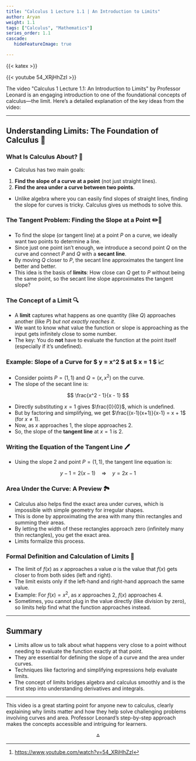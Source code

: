 ```yaml
---
title: "Calculus 1 Lecture 1.1 | An Introduction to Limits"
author: Aryan
weight: 1.1
tags: ["Calculus", "Mathematics"]
series_order: 1.1
cascade:
   hideFeatureImage: true

---
```


{{< katex >}}

{{< youtube 54_XRjHhZzI >}}

The video "Calculus 1 Lecture 1.1: An Introduction to Limits" by Professor Leonard is an engaging introduction to one of the foundational concepts of calculus—the limit. Here’s a detailed explanation of the key ideas from the video:

***

## Understanding Limits: The Foundation of Calculus 🚀

### What Is Calculus About? 🎯

- Calculus has two main goals:

1. **Find the slope of a curve at a point** (not just straight lines).
2. **Find the area under a curve between two points**.
- Unlike algebra where you can easily find slopes of straight lines, finding the slope for curves is tricky. Calculus gives us methods to solve this.


### The Tangent Problem: Finding the Slope at a Point ✏️📐

- To find the slope (or tangent line) at a point $P$ on a curve, we ideally want two points to determine a line.
- Since just one point isn’t enough, we introduce a second point $Q$ on the curve and connect $P$ and $Q$ with a **secant line**.
- By moving $Q$ closer to $P$, the secant line approximates the tangent line better and better.
- This idea is the basis of **limits**: How close can $Q$ get to $P$ without being the same point, so the secant line slope approximates the tangent slope?


### The Concept of a Limit 🔍

- A **limit** captures what happens as one quantity (like $Q$) approaches another (like $P$) *but not exactly reaches it*.
- We want to know what value the function or slope is approaching as the input gets infinitely close to some number.
- The key: You do **not** have to evaluate the function at the point itself (especially if it’s undefined).


### Example: Slope of a Curve for \$ y = x^2 \$ at \$ x = 1 \$ 📈

- Consider points $P = (1, 1)$ and $Q = (x, x^2)$ on the curve.
- The slope of the secant line is:

$$
\frac{x^2 - 1}{x - 1}
$$
- Directly substituting $x = 1$ gives $\frac{0}{0}$, which is undefined.
- But by factoring and simplifying, we get $\frac{(x-1)(x+1)}{x-1} = x + 1$ (for $x \neq 1$).
- Now, as $x$ approaches 1, the slope approaches $2$.
- So, the slope of the **tangent line** at $x=1$ is 2.


### Writing the Equation of the Tangent Line 🖊️

- Using the slope 2 and point $P=(1,1)$, the tangent line equation is:

$$
y - 1 = 2(x - 1) \quad \Rightarrow \quad y = 2x - 1
$$


### Area Under the Curve: A Preview 🏞️

- Calculus also helps find the exact area under curves, which is impossible with simple geometry for irregular shapes.
- This is done by approximating the area with many thin rectangles and summing their areas.
- By letting the width of these rectangles approach zero (infinitely many thin rectangles), you get the exact area.
- Limits formalize this process.


### Formal Definition and Calculation of Limits 🔢

- The limit of $f(x)$ as $x$ approaches a value $a$ is the value that $f(x)$ gets closer to from both sides (left and right).
- The limit exists only if the left-hand and right-hand approach the same value.
- Example: For $f(x) = x^2$, as $x$ approaches 2, $f(x)$ approaches 4.
- Sometimes, you cannot plug in the value directly (like division by zero), so limits help find what the function approaches instead.

***

## Summary

- Limits allow us to talk about what happens very close to a point without needing to evaluate the function exactly at that point.
- They are essential for defining the slope of a curve and the area under curves.
- Techniques like factoring and simplifying expressions help evaluate limits.
- The concept of limits bridges algebra and calculus smoothly and is the first step into understanding derivatives and integrals.

***

This video is a great starting point for anyone new to calculus, clearly explaining why limits matter and how they help solve challenging problems involving curves and area. Professor Leonard’s step-by-step approach makes the concepts accessible and intriguing for learners.
<span style="display:none">[^1]</span>

<div style="text-align: center">⁂</div>

[^1]: https://www.youtube.com/watch?v=54_XRjHhZzI

